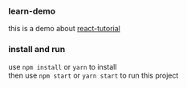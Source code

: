 ### learn-demo
this is a demo about [react-tutorial](https://reactjs.org/tutorial/tutorial.html)
### install and run
use `npm install` or `yarn` to install <br>
then use `npm start` or `yarn start` to run this project